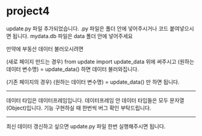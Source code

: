# project4

update.py 파일 추가되었습니다.
.py 파일은 폴더 안에 넣어주시거나 코드 붙여넣으시면 됩니다.
mydata.db 파일은 data 폴더 안에 넣어주세요


만약에 부동산 데이터 불러오시려면

(새로 페이지 만드는 경우)
from update import update_data
위에 써주시고
(원하는 데이터 변수명) = update_data()
하면 데이터 불러와집니다.

(기존 페이지의 경우)
(원하는 데이터 변수명) = update_data()
만 하면 됩니다.


***
데이터 타입은 데이터프레임입니다. 
데이터프레임 안 데이터 타입들은 모두 문자열(Object)입니다. 
기능 구현하실 때 한번씩 버그 확인 부탁드립니다.

***
최신 데이터 갱신하고 싶으면 update.py 파일 한번 실행해주시면 됩니다.
